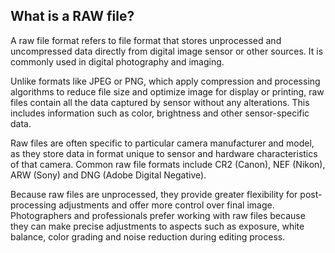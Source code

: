 ## What is a RAW file?

A raw file format refers to file format that stores unprocessed and uncompressed data directly from digital image sensor or other sources. It is commonly used in digital photography and imaging.

Unlike formats like JPEG or PNG, which apply compression and processing algorithms to reduce file size and optimize image for display or printing, raw files contain all the data captured by sensor without any alterations. This includes information such as color, brightness and other sensor-specific data.

Raw files are often specific to particular camera manufacturer and model, as they store data in format unique to sensor and hardware characteristics of that camera. Common raw file formats include CR2 (Canon), NEF (Nikon), ARW (Sony) and DNG (Adobe Digital Negative).

Because raw files are unprocessed, they provide greater flexibility for post-processing adjustments and offer more control over final image. Photographers and professionals prefer working with raw files because they can make precise adjustments to aspects such as exposure, white balance, color grading and noise reduction during editing process.
